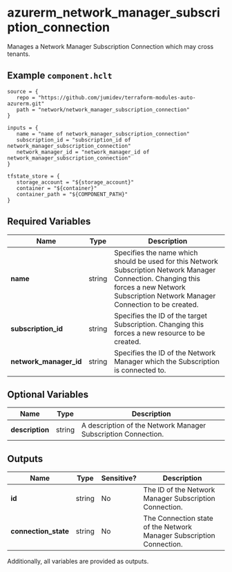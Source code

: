 # azurerm_network_manager_subscription_connection

Manages a Network Manager Subscription Connection which may cross tenants.

## Example `component.hclt`

```hcl
source = {
   repo = "https://github.com/jumidev/terraform-modules-auto-azurerm.git" 
   path = "network/network_manager_subscription_connection" 
}

inputs = {
   name = "name of network_manager_subscription_connection" 
   subscription_id = "subscription_id of network_manager_subscription_connection" 
   network_manager_id = "network_manager_id of network_manager_subscription_connection" 
}

tfstate_store = {
   storage_account = "${storage_account}" 
   container = "${container}" 
   container_path = "${COMPONENT_PATH}" 
}

```

## Required Variables

| Name | Type |  Description |
| ---- | --------- |  ----------- |
| **name** | string |  Specifies the name which should be used for this Network Subscription Network Manager Connection. Changing this forces a new Network Subscription Network Manager Connection to be created. | 
| **subscription_id** | string |  Specifies the ID of the target Subscription. Changing this forces a new resource to be created. | 
| **network_manager_id** | string |  Specifies the ID of the Network Manager which the Subscription is connected to. | 

## Optional Variables

| Name | Type |  Description |
| ---- | --------- |  ----------- |
| **description** | string |  A description of the Network Manager Subscription Connection. | 



## Outputs

| Name | Type | Sensitive? | Description |
| ---- | ---- | --------- | --------- |
| **id** | string | No  | The ID of the Network Manager Subscription Connection. | 
| **connection_state** | string | No  | The Connection state of the Network Manager Subscription Connection. | 

Additionally, all variables are provided as outputs.
